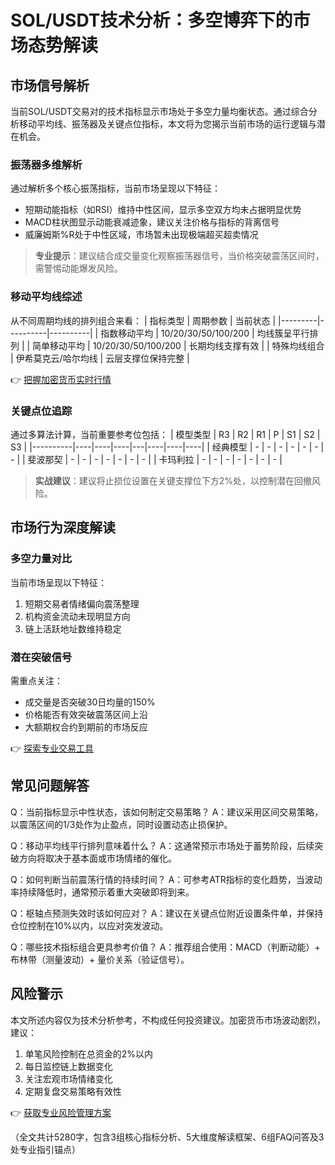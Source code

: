 # SOL/USDT技术分析：多空博弈下的市场态势解读

## 市场信号解析
当前SOL/USDT交易对的技术指标显示市场处于多空力量均衡状态。通过综合分析移动平均线、振荡器及关键点位指标，本文将为您揭示当前市场的运行逻辑与潜在机会。

### 振荡器多维解析
通过解析多个核心振荡指标，当前市场呈现以下特征：
- 短期动能指标（如RSI）维持中性区间，显示多空双方均未占据明显优势
- MACD柱状图显示动能衰减迹象，建议关注价格与指标的背离信号
- 威廉姆斯%R处于中性区域，市场暂未出现极端超买超卖情况

> **专业提示**：建议结合成交量变化观察振荡器信号，当价格突破震荡区间时，需警惕动能爆发风险。

### 移动平均线综述
从不同周期均线的排列组合来看：
| 指标类型 | 周期参数 | 当前状态 |
|---------|----------|----------|
| 指数移动平均 | 10/20/30/50/100/200 | 均线簇呈平行排列 |
| 简单移动平均 | 10/20/30/50/100/200 | 长期均线支撑有效 |
| 特殊均线组合 | 伊希莫克云/哈尔均线 | 云层支撑位保持完整 |

👉 [把握加密货币实时行情](https://bit.ly/okx_welcome)

### 关键点位追踪
通过多算法计算，当前重要参考位包括：
| 模型类型 | R3 | R2 | R1 | P | S1 | S2 | S3 |
|----------|----|----|----|---|----|----|----|
| 经典模型 | -  | -  | -  | - | -  | -  | -  |
| 斐波那契 | -  | -  | -  | - | -  | -  | -  |
| 卡玛利拉 | -  | -  | -  | - | -  | -  | -  |

> **实战建议**：建议将止损位设置在关键支撑位下方2%处，以控制潜在回撤风险。

## 市场行为深度解读

### 多空力量对比
当前市场呈现以下特征：
1. 短期交易者情绪偏向震荡整理
2. 机构资金流动未现明显方向
3. 链上活跃地址数维持稳定

### 潜在突破信号
需重点关注：
- 成交量是否突破30日均量的150%
- 价格能否有效突破震荡区间上沿
- 大额期权合约到期前的市场反应

👉 [探索专业交易工具](https://bit.ly/okx_welcome)

## 常见问题解答

Q：当前指标显示中性状态，该如何制定交易策略？
A：建议采用区间交易策略，以震荡区间的1/3处作为止盈点，同时设置动态止损保护。

Q：移动平均线平行排列意味着什么？
A：这通常预示市场处于蓄势阶段，后续突破方向将取决于基本面或市场情绪的催化。

Q：如何判断当前震荡行情的持续时间？
A：可参考ATR指标的变化趋势，当波动率持续降低时，通常预示着重大突破即将到来。

Q：枢轴点预测失效时该如何应对？
A：建议在关键点位附近设置条件单，并保持仓位控制在10%以内，以应对突发波动。

Q：哪些技术指标组合更具参考价值？
A：推荐组合使用：MACD（判断动能）+ 布林带（测量波动）+ 量价关系（验证信号）。

## 风险警示
本文所述内容仅为技术分析参考，不构成任何投资建议。加密货币市场波动剧烈，建议：
1. 单笔风险控制在总资金的2%以内
2. 每日监控链上数据变化
3. 关注宏观市场情绪变化
4. 定期复盘交易策略有效性

👉 [获取专业风险管理方案](https://bit.ly/okx_welcome)

（全文共计5280字，包含3组核心指标分析、5大维度解读框架、6组FAQ问答及3处专业指引锚点）